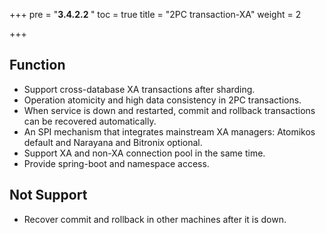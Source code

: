 +++
pre = "<b>3.4.2.2 </b>"
toc = true
title = "2PC transaction-XA"
weight = 2

+++

## Function

* Support cross-database XA transactions after sharding.
* Operation atomicity and high data consistency in 2PC transactions.
* When service is down and restarted, commit and rollback transactions can be recovered automatically.
* An SPI mechanism that integrates mainstream XA managers: Atomikos default and Narayana and Bitronix optional.
* Support XA and non-XA connection pool in the same time.
* Provide spring-boot and namespace access.

## Not Support

* Recover commit and rollback in other machines after it is down.
